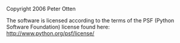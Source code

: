 Copyright 2006 Peter Otten

The software is licensed according to the terms of the PSF (Python Software Foundation) license found here: http://www.python.org/psf/license/